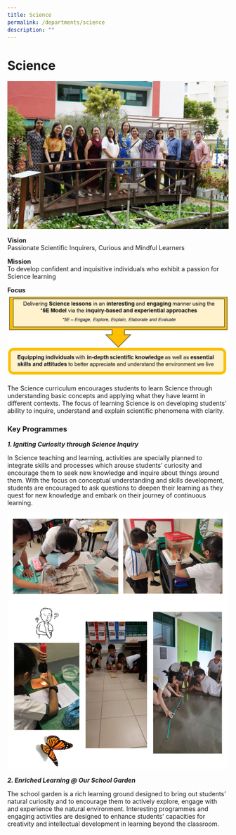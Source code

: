 ```yaml
---
title: Science
permalink: /departments/science
description: ""
---
```

# **Science**

![](/images/DSC00107.jpg)

**Vision**     
Passionate Scientific Inquirers, Curious and Mindful Learners  

**Mission**      
To develop confident and inquisitive individuals who exhibit a passion for Science learning

**Focus**
![](/images/ScienceImg.jpg)

The Science curriculum encourages students to learn Science through understanding basic concepts and applying what they have learnt in different contexts. The focus of learning Science is on developing students' ability to inquire, understand and explain scientific phenomena with clarity.  

### Key Programmes

_**1\. Igniting Curiosity through Science Inquiry**_

In Science teaching and learning, activities are specially planned to integrate skills and processes which arouse students’ curiosity and encourage them to seek new knowledge and inquire about things around them. With the focus on conceptual understanding and skills development, students are encouraged to ask questions to deepen their learning as they quest for new knowledge and embark on their journey of continuous learning.

![](/images/Capture1.png)
![](/images/ScienceImg1.jpg)

**_2\. Enriched Learning @ Our School Garden_**

The school garden is a rich learning ground designed to bring out students’ natural curiosity and to encourage them to actively explore, engage with and experience the natural environment. Interesting programmes and engaging activities are designed to enhance students’ capacities for creativity and intellectual development in learning beyond the classroom.